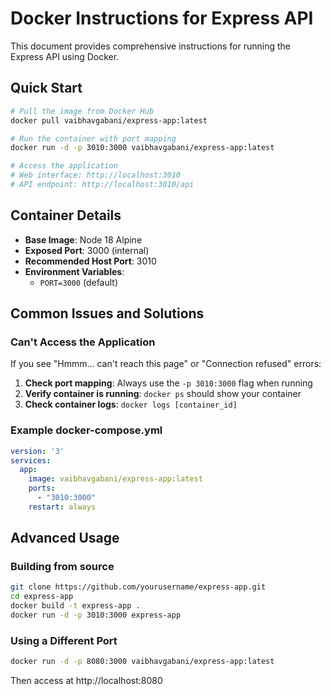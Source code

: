 # Docker Instructions for Express API

This document provides comprehensive instructions for running the Express API using Docker.

## Quick Start

```bash
# Pull the image from Docker Hub
docker pull vaibhavgabani/express-app:latest

# Run the container with port mapping
docker run -d -p 3010:3000 vaibhavgabani/express-app:latest

# Access the application
# Web interface: http://localhost:3010
# API endpoint: http://localhost:3010/api
```

## Container Details

- **Base Image**: Node 18 Alpine
- **Exposed Port**: 3000 (internal)
- **Recommended Host Port**: 3010
- **Environment Variables**: 
  - `PORT=3000` (default)

## Common Issues and Solutions

### Can't Access the Application

If you see "Hmmm… can't reach this page" or "Connection refused" errors:

1. **Check port mapping**: Always use the `-p 3010:3000` flag when running
2. **Verify container is running**: `docker ps` should show your container
3. **Check container logs**: `docker logs [container_id]`

### Example docker-compose.yml

```yaml
version: '3'
services:
  app:
    image: vaibhavgabani/express-app:latest
    ports:
      - "3010:3000"
    restart: always
```

## Advanced Usage

### Building from source

```bash
git clone https://github.com/yourusername/express-app.git
cd express-app
docker build -t express-app .
docker run -d -p 3010:3000 express-app
```

### Using a Different Port

```bash
docker run -d -p 8080:3000 vaibhavgabani/express-app:latest
```
Then access at http://localhost:8080
